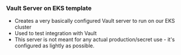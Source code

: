 ### Vault Server on EKS template

- Creates a very basically configured Vault server to run on our EKS cluster
- Used to test integration with Vault
- This server is not meant for any actual production/secret use - it's configured as lightly as possible.
